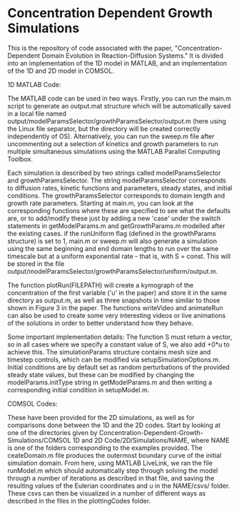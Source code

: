 # Concentration Dependent Growth Simulations
 
This is the repository of code associated with the paper, "Concentration-Dependent Domain Evolution in Reaction-Diffusion Systems." It is divided into an implementation of the 1D model in MATLAB, and an implementation of the 1D and 2D model in COMSOL. 

1D MATLAB Code:

The MATLAB code can be used in two ways. Firstly, you can run the main.m script to generate an output.mat structure which will be automatically saved in a local file named output/modelParamsSelector/growthParamsSelector/output.m (here using the Linux file separator, but the directory will be created correctly independently of OS). Alternatively, you can run the sweep.m file after uncommenting out a selection of kinetics and growth parameters to run multiple simultaneous simulations using the MATLAB Parallel Computing Toolbox.

Each simulation is described by two strings called modelParamsSelector and growthParamsSelector. The string modelParamsSelector corresponds to diffusion rates, kinetic functions and parameters, steady states, and initial conditions. The growthParamsSelector corresponds to domain length and growth rate parameters. Starting at main.m, you can look at the corresponding functions where these are specified to see what the defaults are, or to add/modify these just by adding a new 'case' under the switch statements in getModelParams.m and getGrowthParams.m modelled after the existing cases. if the runUniform flag (defined in the growthParams structure) is set to 1, main.m or sweep.m will also generate a simulation using the same beginning and end domain lengths to run over the same timescale but at a uniform exponential rate - that is, with S = const. This will be stored in the file output/modelParamsSelector/growthParamsSelector/uniform/output.m.

The function plotRun(FILEPATH) will create a kymograph of the concentration of the first variable ('u' in the paper) and store it in the same directory as output.m, as well as three snapshots in time similar to those shown in Figure 3 in the paper. The functions writeVideo and animateRun can also be used to create some very interesting videos or live animations of the solutions in order to better understand how they behave.

Some important implementation details: The function S must return a vector, so in all cases where we specify a constant value of S, we also add +0*u to achieve this. The simulationParams structure contains mesh size and timestep controls, which can be modified via setupSimulationOptions.m. Initial conditions are by default set as random perturbations of the provided steady state values, but these can be modified by changing the modelParams.initType string in getModelParams.m and then writing a corresponding initial condition in setupModel.m. 

COMSOL Codes:

These have been provided for the 2D simulations, as well as for comparisons done between the 1D and the 2D codes. Start by looking at one of the directories given by Concentration-Dependent-Growth-Simulations/COMSOL 1D and 2D Code/2D/Simulations/NAME, where NAME is one of the folders corresponding to the examples provided. The ceateDomain.m file produces the outermost boundary curve of the initial simulation domain. From here, using MATLAB LiveLink, we ran the file runModel.m which should automatically step through solving the model through a number of iterations as described in that file, and saving the resulting values of the Eulerian coordinates and u in the NAME/csvs/ folder. These csvs can then be visualized in a number of different ways as described in the files in the plottingCodes folder.
